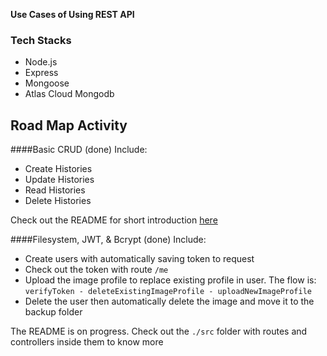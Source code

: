 **Use Cases of Using REST API**

### Tech Stacks
* Node.js
* Express
* Mongoose
* Atlas Cloud Mongodb

## Road Map Activity
####Basic CRUD (done)
Include:
* Create Histories
* Update Histories
* Read Histories
* Delete Histories

Check out the README for short introduction [here](list_readme/1_basic_crud/README.md)

####Filesystem, JWT, & Bcrypt (done)
Include:
* Create users with automatically saving token to request
* Check out the token with route `/me`
* Upload the image profile to replace existing profile in user. The flow is: `verifyToken - deleteExistingImageProfile - uploadNewImageProfile`
* Delete the user then automatically delete the image and move it to the backup folder

The README is on progress. Check out the `./src` folder with routes and controllers inside them to know more 

 

